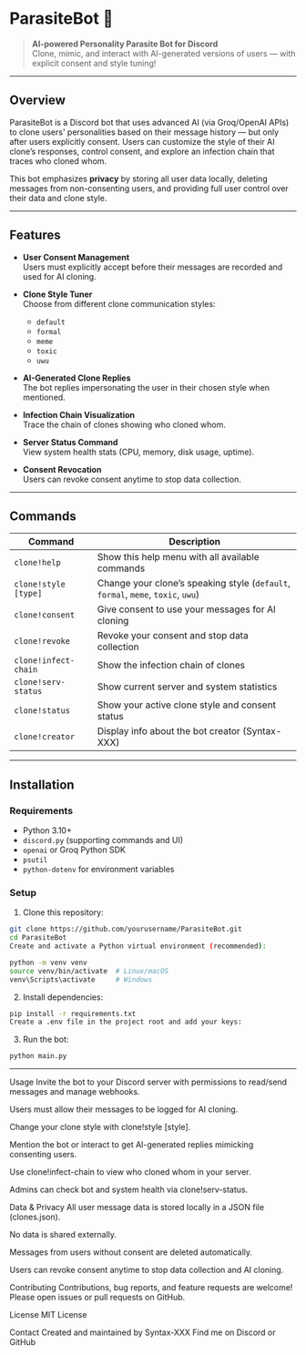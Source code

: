 # ParasiteBot 🦠

> **AI-powered Personality Parasite Bot for Discord**  
> Clone, mimic, and interact with AI-generated versions of users — with explicit consent and style tuning!

---

## Overview

ParasiteBot is a Discord bot that uses advanced AI (via Groq/OpenAI APIs) to clone users' personalities based on their message history — but only after users explicitly consent. Users can customize the style of their AI clone’s responses, control consent, and explore an infection chain that traces who cloned whom.

This bot emphasizes **privacy** by storing all user data locally, deleting messages from non-consenting users, and providing full user control over their data and clone style.

---

## Features

- **User Consent Management**  
  Users must explicitly accept before their messages are recorded and used for AI cloning.

- **Clone Style Tuner**  
  Choose from different clone communication styles:  
  - `default`  
  - `formal`  
  - `meme`  
  - `toxic`  
  - `uwu`

- **AI-Generated Clone Replies**  
  The bot replies impersonating the user in their chosen style when mentioned.

- **Infection Chain Visualization**  
  Trace the chain of clones showing who cloned whom.

- **Server Status Command**  
  View system health stats (CPU, memory, disk usage, uptime).

- **Consent Revocation**  
  Users can revoke consent anytime to stop data collection.

---

## Commands

| Command             | Description                                                    |
|---------------------|----------------------------------------------------------------|
| `clone!help`        | Show this help menu with all available commands                |
| `clone!style [type]`| Change your clone’s speaking style (`default`, `formal`, `meme`, `toxic`, `uwu`) |
| `clone!consent`     | Give consent to use your messages for AI cloning               |
| `clone!revoke`      | Revoke your consent and stop data collection                   |
| `clone!infect-chain`| Show the infection chain of clones                              |
| `clone!serv-status` | Show current server and system statistics                       |
| `clone!status`      | Show your active clone style and consent status                |
| `clone!creator`     | Display info about the bot creator (Syntax-XXX)                |

---

## Installation

### Requirements

- Python 3.10+  
- `discord.py` (supporting commands and UI)  
- `openai` or Groq Python SDK  
- `psutil`  
- `python-dotenv` for environment variables  

### Setup

1. Clone this repository:

```bash
git clone https://github.com/yourusername/ParasiteBot.git
cd ParasiteBot
Create and activate a Python virtual environment (recommended):
```
```bash
python -m venv venv
source venv/bin/activate  # Linux/macOS
venv\Scripts\activate     # Windows
```
2. Install dependencies:

```bash
pip install -r requirements.txt
Create a .env file in the project root and add your keys:
```

3. Run the bot:

```bash
python main.py
```

---

Usage
Invite the bot to your Discord server with permissions to read/send messages and manage webhooks.

Users must allow their messages to be logged for AI cloning.

Change your clone style with clone!style [style].

Mention the bot or interact to get AI-generated replies mimicking consenting users.

Use clone!infect-chain to view who cloned whom in your server.

Admins can check bot and system health via clone!serv-status.

Data & Privacy
All user message data is stored locally in a JSON file (clones.json).

No data is shared externally.

Messages from users without consent are deleted automatically.

Users can revoke consent anytime to stop data collection and AI cloning.

Contributing
Contributions, bug reports, and feature requests are welcome!
Please open issues or pull requests on GitHub.

License
MIT License

Contact
Created and maintained by Syntax-XXX
Find me on Discord or GitHub